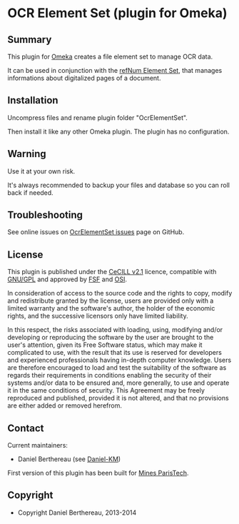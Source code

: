 OCR Element Set (plugin for Omeka)
==================================


Summary
-------

This plugin for [Omeka] creates a file element set to manage OCR data.

It can be used in conjunction with the [refNum Element Set], that manages
informations about digitalized pages of a document.


Installation
------------

Uncompress files and rename plugin folder "OcrElementSet".

Then install it like any other Omeka plugin. The plugin has no configuration.


Warning
-------

Use it at your own risk.

It's always recommended to backup your files and database so you can roll back
if needed.


Troubleshooting
---------------

See online issues on [OcrElementSet issues] page on GitHub.


License
-------

This plugin is published under the [CeCILL v2.1] licence, compatible with
[GNU/GPL] and approved by [FSF] and [OSI].

In consideration of access to the source code and the rights to copy, modify and
redistribute granted by the license, users are provided only with a limited
warranty and the software's author, the holder of the economic rights, and the
successive licensors only have limited liability.

In this respect, the risks associated with loading, using, modifying and/or
developing or reproducing the software by the user are brought to the user's
attention, given its Free Software status, which may make it complicated to use,
with the result that its use is reserved for developers and experienced
professionals having in-depth computer knowledge. Users are therefore encouraged
to load and test the suitability of the software as regards their requirements
in conditions enabling the security of their systems and/or data to be ensured
and, more generally, to use and operate it in the same conditions of security.
This Agreement may be freely reproduced and published, provided it is not
altered, and that no provisions are either added or removed herefrom.


Contact
-------

Current maintainers:

* Daniel Berthereau (see [Daniel-KM])

First version of this plugin has been built for [Mines ParisTech].


Copyright
---------

* Copyright Daniel Berthereau, 2013-2014


[Omeka]: https://omeka.org
[refNum Element Set]: https://github.com/Daniel-KM/RefnumElementSet
[OcrElementSet issues]: https://github.com/Daniel-KM/OcrElementSet/Issues
[CeCILL v2.1]: http://www.cecill.info/licences/Licence_CeCILL_V2.1-en.html
[GNU/GPL]: https://www.gnu.org/licenses/gpl-3.0.html "GNU/GPL v3"
[FSF]: https://www.fsf.org
[OSI]: http://opensource.org
[Daniel-KM]: https://github.com/Daniel-KM "Daniel Berthereau"
[Mines ParisTech]: http://bib.mines-paristech.fr
